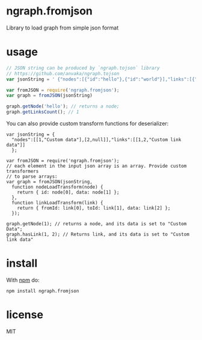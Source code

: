 # ngraph.fromjson

Library to load graph from simple json format

# usage

``` javascript
// JSON string can be produced by `ngraph.tojson` library
// https://github.com/anvaka/ngraph.tojson
var jsonString = ' {"nodes":[{"id":"hello"},{"id":"world"}],"links":[{"fromId":"hello","toId":"world"}]}'

var fromJSON = require('ngraph.fromjson');
var graph = fromJSON(jsonString)

graph.getNode('hello'); // returns a node;
graph.getLinksCount(); // 1
```

You can also provide custom transform functions for deserializer:

```
var jsonString = {
  "nodes":[[1,"Custom data"],[2,null]],"links":[[1,2,"Custom link data"]]
  };

var fromJSON = require('ngraph.fromjson');
// each element in the input json array is an array. Provide custom transformers
// to parse arrays:
var graph = fromJSON(jsonString,
  function nodeLoadTransform(node) {
    return { id: node[0], data: node[1] };
  },
  function linkLoadTransform(link) {
    return { fromId: link[0], toId: link[1], data: link[2] };
  });

graph.getNode(1); // returns a node, and its data is set to "Custom Data";
graph.hasLink(1, 2); // Returns link, and its data is set to "Custom link data"
```

# install

With [npm](https://npmjs.org) do:

```
npm install ngraph.fromjson
```

# license

MIT
